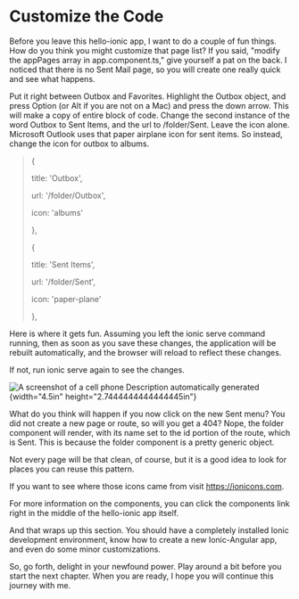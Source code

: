 # Customize the Code

Before you leave this hello-ionic app, I want to do a couple of fun
things. How do you think you might customize that page list? If you
said, "modify the appPages array in app.component.ts," give yourself a
pat on the back. I noticed that there is no Sent Mail page, so you will
create one really quick and see what happens.

Put it right between Outbox and Favorites. Highlight the Outbox object,
and press Option (or Alt if you are not on a Mac) and press the down
arrow. This will make a copy of entire block of code. Change the second
instance of the word Outbox to Sent Items, and the url to /folder/Sent.
Leave the icon alone. Microsoft Outlook uses that paper airplane icon
for sent items. So instead, change the icon for outbox to albums.

> {
>
> title: \'Outbox\',
>
> url: \'/folder/Outbox\',
>
> icon: \'albums\'
>
> },
>
> {
>
> title: \'Sent Items\',
>
> url: \'/folder/Sent\',
>
> icon: \'paper-plane\'
>
> },

Here is where it gets fun. Assuming you left the ionic serve command
running, then as soon as you save these changes, the application will be
rebuilt automatically, and the browser will reload to reflect these
changes.

If not, run ionic serve again to see the changes.

![A screenshot of a cell phone Description automatically
generated](media/image5.png){width="4.5in"
height="2.7444444444444445in"}

What do you think will happen if you now click on the new Sent menu? You
did not create a new page or route, so will you get a 404? Nope, the
folder component will render, with its name set to the id portion of the
route, which is Sent. This is because the folder component is a pretty
generic object.

Not every page will be that clean, of course, but it is a good idea to
look for places you can reuse this pattern.

If you want to see where those icons came from visit
<https://ionicons.com>.

For more information on the components, you can click the components
link right in the middle of the hello-ionic app itself.

And that wraps up this section. You should have a completely installed
Ionic development environment, know how to create a new Ionic-Angular
app, and even do some minor customizations.

So, go forth, delight in your newfound power. Play around a bit before
you start the next chapter. When you are ready, I hope you will continue
this journey with me.

